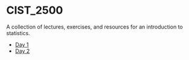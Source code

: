 # CIST_2500
A collection of lectures, exercises, and resources for an introduction to statistics. 

* [Day 1](day1.md)
* [Day 2](day2.md)
